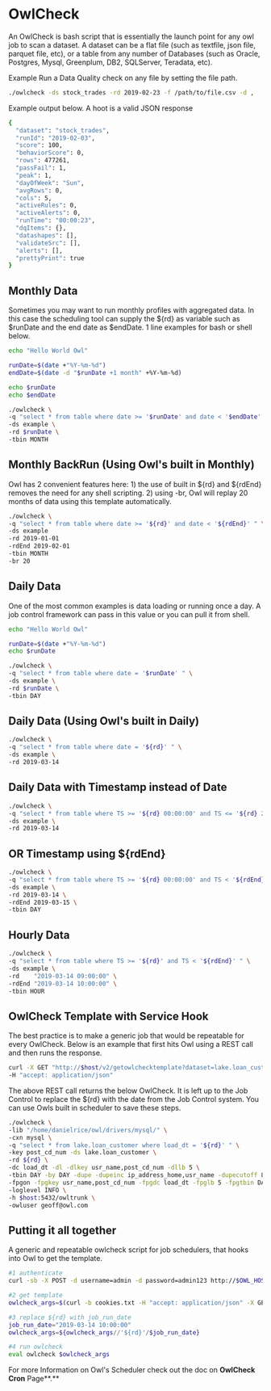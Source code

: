 # OwlCheck

An OwlCheck is bash script that is essentially the launch point for any owl job to scan a dataset. A dataset can be a flat file \(such as textfile, json file, parquet file, etc\), or a table from any number of Databases \(such as Oracle, Postgres, Mysql, Greenplum, DB2, SQLServer, Teradata, etc\).

Example Run a Data Quality check on any file by setting the file path.

```bash
./owlcheck -ds stock_trades -rd 2019-02-23 -f /path/to/file.csv -d ,
```

Example output below. A hoot is a valid JSON response

```bash
{
  "dataset": "stock_trades",
  "runId": "2019-02-03",
  "score": 100,
  "behaviorScore": 0,
  "rows": 477261,
  "passFail": 1,
  "peak": 1,
  "dayOfWeek": "Sun",
  "avgRows": 0,
  "cols": 5,
  "activeRules": 0,
  "activeAlerts": 0,
  "runTime": "00:00:23",
  "dqItems": {},
  "datashapes": [],
  "validateSrc": [],
  "alerts": [],
  "prettyPrint": true
}
```

## Monthly Data

Sometimes you may want to run monthly profiles with aggregated data. In this case the scheduling tool can supply the ${rd} as variable such as $runDate and the end date as $endDate. 1 line examples for bash or shell below.

```bash
echo "Hello World Owl"

runDate=$(date +"%Y-%m-%d")
endDate=$(date -d "$runDate +1 month" +%Y-%m-%d)

echo $runDate
echo $endDate

./owlcheck \
-q "select * from table where date >= '$runDate' and date < '$endDate' " \
-ds example \
-rd $runDate \
-tbin MONTH
```

## Monthly BackRun \(Using Owl's built in Monthly\)

Owl has 2 convenient features here: 1\) the use of built in ${rd} and ${rdEnd} removes the need for any shell scripting. 2\) using -br, Owl will replay 20 months of data using this template automatically.

```bash
./owlcheck \
-q "select * from table where date >= '${rd}' and date < '${rdEnd}' " \
-ds example
-rd 2019-01-01
-rdEnd 2019-02-01
-tbin MONTH
-br 20
```

## Daily Data

One of the most common examples is data loading or running once a day. A job control framework can pass in this value or you can pull it from shell.

```bash
echo "Hello World Owl"

runDate=$(date +"%Y-%m-%d")
echo $runDate

./owlcheck \
-q "select * from table where date = '$runDate' " \
-ds example \
-rd $runDate \
-tbin DAY
```

## Daily Data \(Using Owl's built in Daily\)

```bash
./owlcheck \
-q "select * from table where date = '${rd}' " \
-ds example \
-rd 2019-03-14
```

## Daily Data with Timestamp instead of Date

```bash
./owlcheck \
-q "select * from table where TS >= '${rd} 00:00:00' and TS <= '${rd} 23:59:59' " \
-ds example \
-rd 2019-03-14
```

## OR Timestamp using ${rdEnd}

```bash
./owlcheck \
-q "select * from table where TS >= '${rd} 00:00:00' and TS < '${rdEnd} 00:00:00' " \
-ds example \
-rd 2019-03-14 \
-rdEnd 2019-03-15 \
-tbin DAY
```

## Hourly Data

```bash
./owlcheck \
-q "select * from table where TS >= '${rd}' and TS < '${rdEnd}' " \
-ds example \
-rd    "2019-03-14 09:00:00" \
-rdEnd "2019-03-14 10:00:00" \
-tbin HOUR
```

## OwlCheck Template with Service Hook

The best practice is to make a generic job that would be repeatable for every OwlCheck. Below is an example that first hits Owl using a REST call and then runs the response.

```bash
curl -X GET "http://$host/v2/getowlchecktemplate?dataset=lake.loan_customer" \
-H "accept: application/json"
```

The above REST call returns the below OwlCheck. It is left up to the Job Control to replace the ${rd} with the date from the Job Control system. You can use Owls built in scheduler to save these steps.

```bash
./owlcheck \
-lib "/home/danielrice/owl/drivers/mysql/" \
-cxn mysql \
-q "select * from lake.loan_customer where load_dt = '${rd}' " \
-key post_cd_num -ds lake.loan_customer \
-rd ${rd} \
-dc load_dt -dl -dlkey usr_name,post_cd_num -dllb 5 \
-tbin DAY -by DAY -dupe -dupeinc ip_address_home,usr_name -dupecutoff 85 \
-fpgon -fpgkey usr_name,post_cd_num -fpgdc load_dt -fpglb 5 -fpgtbin DAY \
-loglevel INFO \
-h $host:5432/owltrunk \
-owluser geoff@owl.com
```

## Putting it all together

A generic and repeatable owlcheck script for job schedulers, that hooks into Owl to get the template.

```bash
#1 authenticate
curl -sb -X POST -d username=admin -d password=admin123 http://$OWL_HOST/login -c cookies.txt

#2 get template
owlcheck_args=$(curl -b cookies.txt -H "accept: application/json" -X GET http://$OWL_HOST/v2/getowlcheckcmdlinebydataset\?dataset=insurance | sed 's/.*\[\(.*\)\]/\1/' | sed -e "s/^\"//" -e "s/\"$//"  | sed 's/\\\"\(.*\)\\\"/\x27\1\x27/')

#3 replace ${rd} with job_run_date
job_run_date="2019-03-14 10:00:00"
owlcheck_args=${owlcheck_args//'${rd}'/$job_run_date}

#4 run owlcheck
eval owlcheck $owlcheck_args
```

For more Information on Owl's Scheduler check out the doc on **OwlCheck Cron** Page**.**

